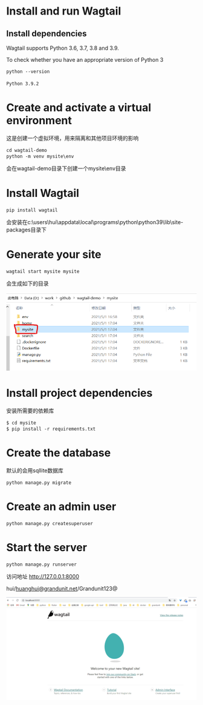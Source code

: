 # Install and run Wagtail

## Install dependencies

Wagtail supports Python 3.6, 3.7, 3.8 and 3.9.

To check whether you have an appropriate version of Python 3

```
python --version

Python 3.9.2
```
# Create and activate a virtual environment
这是创建一个虚拟环境，用来隔离和其他项目环境的影响

```
cd wagtail-demo
python -m venv mysite\env
```

会在wagtail-demo目录下创建一个mysite\env目录

# Install Wagtail
```
pip install wagtail
```

会安装在c:\users\hui\appdata\local\programs\python\python39\lib\site-packages目录下

# Generate your site

```
wagtail start mysite mysite
```

会生成如下的目录

![](img/2021-05-01-17-06-02.png)

# Install project dependencies
安装所需要的依赖库

```
$ cd mysite
$ pip install -r requirements.txt
```

# Create the database
默认的会用sqllite数据库
```
python manage.py migrate
```

# Create an admin user
```
python manage.py createsuperuser
```

# Start the server
```
python manage.py runserver
```

访问地址  http://127.0.0.1:8000 

hui/huanghui@grandunit.net/Grandunit123@

![](img/2021-05-01-22-31-46.png)


